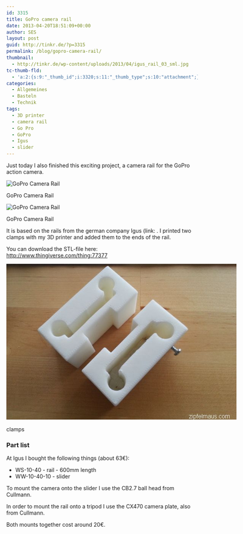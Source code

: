 ```yaml
---
id: 3315
title: GoPro camera rail
date: 2013-04-20T18:51:09+00:00
author: SES
layout: post
guid: http://tinkr.de/?p=3315
permalink: /blog/gopro-camera-rail/
thumbnail:
  - http://tinkr.de/wp-content/uploads/2013/04/igus_rail_03_sml.jpg
tc-thumb-fld:
  - 'a:2:{s:9:"_thumb_id";i:3320;s:11:"_thumb_type";s:10:"attachment";}'
categories:
  - Allgemeines
  - Basteln
  - Technik
tags:
  - 3D printer
  - camera rail
  - Go Pro
  - GoPro
  - Igus
  - slider
---
```

Just today I also finished this exciting project, a camera rail for the GoPro action camera.

<div id="attachment_3319" style="width: 616px" class="wp-caption alignnone">
  <img aria-describedby="caption-attachment-3319" loading="lazy" src="/assets/2013/04/igus_rail_03.jpg" alt="GoPro Camera Rail" width="606" height="455" class="size-full wp-image-3319" srcset="/assets/2013/04/igus_rail_03.jpg 606w, /assets/2013/04/igus_rail_03-240x180.jpg 240w" sizes="(max-width: 606px) 100vw, 606px" />

  <p id="caption-attachment-3319" class="wp-caption-text">
    GoPro Camera Rail
  </p>
</div>

<div id="attachment_3318" style="width: 616px" class="wp-caption alignnone">
  <img aria-describedby="caption-attachment-3318" loading="lazy" src="/assets/2013/04/igus_rail_02.jpg" alt="GoPro Camera Rail" width="606" height="455" class="size-full wp-image-3318" srcset="/assets/2013/04/igus_rail_02.jpg 606w, /assets/2013/04/igus_rail_02-240x180.jpg 240w" sizes="(max-width: 606px) 100vw, 606px" />

  <p id="caption-attachment-3318" class="wp-caption-text">
    GoPro Camera Rail
  </p>
</div>

It is based on the rails from the german company Igus (link: [](http://www.igus.de "http://www.igus.de"). I printed two clamps with my 3D printer and added them to the ends of the rail.

You can download the STL-file here: <http://www.thingiverse.com/thing:77377>

<div id="attachment_3317" style="width: 616px" class="wp-caption alignnone">
  <img aria-describedby="caption-attachment-3317" loading="lazy" src="/assets/2013/04/igus_rail_01.jpg" alt="clamps" width="606" height="410" class="size-full wp-image-3317" />

  <p id="caption-attachment-3317" class="wp-caption-text">
    clamps
  </p>
</div>

### Part list

At Igus I bought the following things (about 63€):

  * WS-10-40 - rail - 600mm length
  * WW-10-40-10 - slider

To mount the camera onto the slider I use the CB2.7 ball head from Cullmann.

In order to mount the rail onto a tripod I use the CX470 camera plate, also from Cullmann.

Both mounts together cost around 20€.
